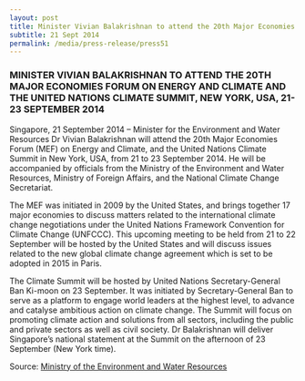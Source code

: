 ```yaml
---
layout: post
title: Minister Vivian Balakrishnan to attend the 20th Major Economies Forum on Energy and Climate and the United Nations Climate Summit, New York, USA, 21-23 September 2014
subtitle: 21 Sept 2014
permalink: /media/press-release/press51
---
```


### MINISTER VIVIAN BALAKRISHNAN TO ATTEND THE 20TH MAJOR ECONOMIES FORUM ON ENERGY AND CLIMATE AND THE UNITED NATIONS CLIMATE SUMMIT, NEW YORK, USA, 21-23 SEPTEMBER 2014

Singapore, 21 September 2014 – Minister for the Environment and Water Resources Dr Vivian Balakrishnan will attend the 20th Major Economies Forum (MEF) on Energy and Climate, and the United Nations Climate Summit in New York, USA, from 21 to 23 September 2014. He will be accompanied by officials from the Ministry of the Environment and Water Resources, Ministry of Foreign Affairs, and the National Climate Change Secretariat.

The MEF was initiated in 2009 by the United States, and brings together 17 major economies to discuss matters related to the international climate change negotiations under the United Nations Framework Convention for Climate Change (UNFCCC). This upcoming meeting to be held from 21 to 22 September will be hosted by the United States and will discuss issues related to the new global climate change agreement which is set to be adopted in 2015 in Paris.

The Climate Summit will be hosted by United Nations Secretary-General Ban Ki-moon on 23 September. It was initiated by Secretary-General Ban to serve as a platform to engage world leaders at the highest level, to advance and catalyse ambitious action on climate change. The Summit will focus on promoting climate action and solutions from all sectors, including the public and private sectors as well as civil society. Dr Balakrishnan will deliver Singapore’s national statement at the Summit on the afternoon of 23 September (New York time).

Source: [<a href="https://www.mewr.gov.sg/news/minister-vivian-balakrishnan-to-attend-the-20th-major-economies-forum-on-energy-and-climate-and-the-united-nations-climate-summit--new-york--usa--21-23-september-2014" target="_blank">Ministry of the Environment and Water Resources </a>](https://www.mewr.gov.sg/news/minister-vivian-balakrishnan-to-attend-the-20th-major-economies-forum-on-energy-and-climate-and-the-united-nations-climate-summit--new-york--usa--21-23-september-2014)